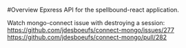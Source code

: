 #Overview
Epxress API for the spellbound-react application.

Watch mongo-connect issue with destroying a session:
https://github.com/jdesboeufs/connect-mongo/issues/277
https://github.com/jdesboeufs/connect-mongo/pull/282
